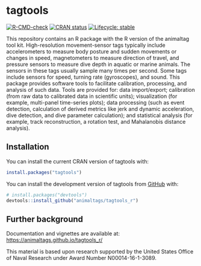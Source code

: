 
<!-- README.md is generated from README.Rmd. Please edit that file -->

# tagtools

<!-- badges: start -->

[![R-CMD-check](https://github.com/animaltags/tagtools_r/actions/workflows/R-CMD-check.yaml/badge.svg)](https://github.com/animaltags/tagtools_r/actions/workflows/R-CMD-check.yaml)
[![CRAN
status](https://www.r-pkg.org/badges/version/tagtools)](https://CRAN.R-project.org/package=tagtools)
[![Lifecycle:
stable](https://img.shields.io/badge/lifecycle-stable-brightgreen.svg)](https://lifecycle.r-lib.org/articles/stages.html#stable)
<!-- badges: end -->

This repository contains an R package with the R version of the
animaltag tool kit. High-resolution movement-sensor tags typically
include accelerometers to measure body posture and sudden movements or
changes in speed, magnetometers to measure direction of travel, and
pressure sensors to measure dive depth in aquatic or marine animals. The
sensors in these tags usually sample many times per second. Some tags
include sensors for speed, turning rate (gyroscopes), and sound. This
package provides software tools to facilitate calibration, processing,
and analysis of such data. Tools are provided for: data import/export;
calibration (from raw data to calibrated data in scientific units);
visualization (for example, multi-panel time-series plots); data
processing (such as event detection, calculation of derived metrics like
jerk and dynamic acceleration, dive detection, and dive parameter
calculation); and statistical analysis (for example, track
reconstruction, a rotation test, and Mahalanobis distance analysis).

## Installation

You can install the current CRAN version of tagtools with:

``` r
install.packages("tagtools")
```

You can install the development version of tagtools from
[GitHub](https://github.com/) with:

``` r
# install.packages("devtools")
devtools::install_github("animaltags/tagtools_r")
```

## Further background

Documentation and vignettes are available at:
<https://animaltags.github.io/tagtools_r/>

This material is based upon research supported by the United States
Office of Naval Research under Award Number N00014-16-1-3089.
